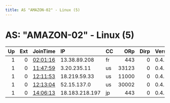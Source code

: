 ```yaml
---
title: AS "AMAZON-02" - Linux (5)
---
```


# AS: "AMAZON-02" - Linux (5)

|   Up |   Ext | JoinTime                                                                                              | IP             | CC   |   ORp |   Dirp | Version   | Contact              | Nickname         |   eFamMembers |
|-----:|------:|:------------------------------------------------------------------------------------------------------|:---------------|:-----|------:|-------:|:----------|:---------------------|:-----------------|--------------:|
|    1 |     0 | [02:01:16](https://nusenu.github.io/OrNetStats/w/relay/62D7207D1100F5E0C009D4651D6A7E8DF8BE9774.html) | 13.38.89.208   | fr   |   443 |      0 | 0.4.7.13  | securitses@gmail.com | seconionnodenngq |             1 |
|    1 |     0 | [11:47:59](https://nusenu.github.io/OrNetStats/w/relay/400EF1A0A38600641CB845875568828DC1D14C89.html) | 3.20.235.11    | us   | 33123 |      0 | 0.4.7.12  | None                 | spongeybob       |             1 |
|    1 |     0 | [12:11:53](https://nusenu.github.io/OrNetStats/w/relay/CA45E797C2C29FD47FB3CD8BF5B51634A6B8861D.html) | 18.219.59.33   | us   | 11000 |      0 | 0.4.7.13  | None                 | sherlock         |             1 |
|    1 |     0 | [12:13:04](https://nusenu.github.io/OrNetStats/w/relay/6909C78D3928234C4CDC6B9788B3BDC86D0346E6.html) | 52.15.137.0    | us   | 30002 |      0 | 0.4.7.13  | noatgml@gmail.com    | BOB123           |             1 |
|    1 |     0 | [14:06:13](https://nusenu.github.io/OrNetStats/w/relay/7F82D8B26B49C77C7326E4B03369FCE264DA4AF8.html) | 18.183.218.197 | jp   |   443 |      0 | 0.4.5.16  | None                 | SecondRelay      |             1 |
